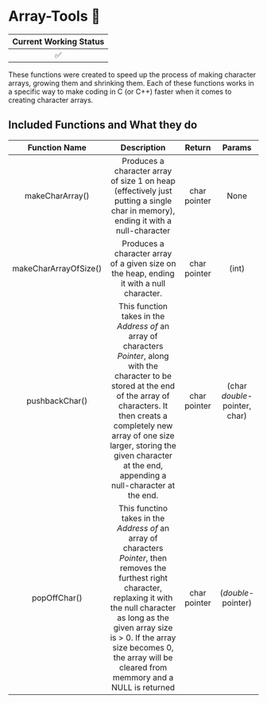 # Array-Tools :wrench:

|Current Working Status|
|:--------------------:|
| :white_check_mark:   |

These functions were created to speed up the process of making character arrays, growing them and shrinking them.
Each of these functions works in a specific way to make coding in C (or C++) faster when it comes to creating
character arrays.

## Included Functions and What they do

| Function Name | Description | Return |Params|
|:-------------:|:-----------:|:------:|:----:|
|makeCharArray()|Produces a character array of size 1 on heap (effectively just putting a single char in memory), ending it with a null-character|char pointer|None|
|makeCharArrayOfSize()|Produces a character array of a given size on the heap, ending it with a null character.|char pointer|(int)|
|pushbackChar()|This function takes in the *Address of* an array of characters *Pointer*, along with the character to be stored at the end of the array of characters. It then creats a completely new array of one size larger, storing the given character at the end, appending a null-character at the end.|char pointer|(char *double*-pointer, char)|
|popOffChar()|This functino takes in the *Address of* an array of characters *Pointer*, then removes the furthest right character, replaxing it with the null character as long as the given array size is > 0. If the array size becomes 0, the array will be cleared from memmory and a NULL is returned|char pointer|(*double*-pointer)|

